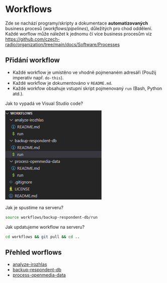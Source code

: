# Workflows

Zde se nachází programy/skripty a dokumentace **automatizovaných** business procesů (*workflows*/*pipelines*), důležitých pro chod oddělení. Každé worflow může náležet k jednomu čí více business procesům viz https://github.com/czech-radio/organization/tree/main/docs/Software/Processes

## Přidání workflow

- Každé workflow je umístěno ve vhodně pojmenaném adresáři (Použij imperativ např. `do-this`).
- Každé workflow je dokumentováno v `README.md`.
- Každé workfow obsahuje vstupní skript pojmenovaný `run` (Bash, Python atd.).

Jak to vypadá ve Visual Studio code?

![screen](screen.png)

Jak je spustíme na serveru?

```bash
source workflows/backup-respondent-db/run
```

Jak updatujeme workflow na serveru?

```bash
cd workflows && git pull && cd ..
```

## Přehled worflows

- [analyze-irozhlas](https://github.com/czech-radio/workflows/tree/main/analyze-irozhlas)
- [backup-respondent-db](https://github.com/czech-radio/workflows/tree/main/backup-respondent-db)
- [process-openmedia-data](https://github.com/czech-radio/workflows/tree/main/process-openmedia-data)
